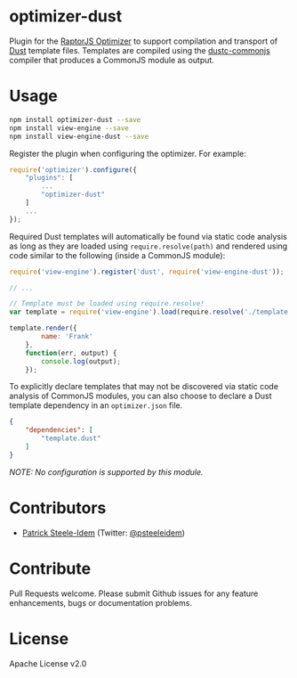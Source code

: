 optimizer-dust
===============

Plugin for the [RaptorJS Optimizer](https://github.com/raptorjs/optimizer) to support compilation and transport of [Dust](https://github.com/raptorjs/dust) template files. Templates are compiled using the [dustc-commonjs](https://github.com/patrick-steele-idem/dustc-commonjs) compiler that produces a CommonJS module as output.

# Usage

```bash
npm install optimizer-dust --save
npm install view-engine --save
npm install view-engine-dust --save
```

Register the plugin when configuring the optimizer. For example:

```js
require('optimizer').configure({
    "plugins": [
        ...
        "optimizer-dust"
    ]
    ...
});
```

Required Dust templates will automatically be found via static code analysis as long as they are loaded using `require.resolve(path)` and rendered using code similar to the following (inside a CommonJS module):

```javascript
require('view-engine').register('dust', require('view-engine-dust'));

// ...

// Template must be loaded using require.resolve!
var template = require('view-engine').load(require.resolve('./template.dust'));

template.render({
        name: 'Frank'
    },
    function(err, output) {
        console.log(output);
    });
```

To explicitly declare templates that may not be discovered via static code analysis of CommonJS modules, you can also choose to declare a Dust template dependency in an `optimizer.json` file.

```json
{
    "dependencies": [
        "template.dust"
    ]
}
```

_NOTE: No configuration is supported by this module._

# Contributors

* [Patrick Steele-Idem](https://github.com/patrick-steele-idem) (Twitter: [@psteeleidem](http://twitter.com/psteeleidem))

# Contribute

Pull Requests welcome. Please submit Github issues for any feature enhancements, bugs or documentation problems.

# License

Apache License v2.0

